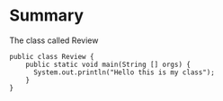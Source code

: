 # Summary

The class called Review

```
public class Review {
    public static void main(String [] orgs) { 
      System.out.println("Hello this is my class");
    }
}
```
